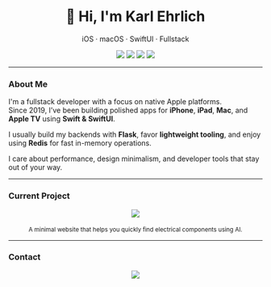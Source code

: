<h1 align="center">👋 Hi, I'm Karl Ehrlich</h1>
<p align="center">iOS · macOS · SwiftUI · Fullstack</p>

<p align="center">
  <img src="https://img.shields.io/badge/SwiftUI-Expert-FA7343?style=flat&logo=swift&logoColor=white&labelColor=202124" />
  <img src="https://img.shields.io/badge/Flask-Backend-000000?style=flat&logo=flask&labelColor=202124" />
  <img src="https://img.shields.io/badge/Redis-Fan-E7282D?style=flat&logo=redis&logoColor=white&labelColor=202124" />
  <img src="https://img.shields.io/badge/Cologne-based-505050?style=flat&logo=mapbox&labelColor=202124" />
</p>

---

### About Me

I'm a fullstack developer with a focus on native Apple platforms.  
Since 2019, I’ve been building polished apps for **iPhone**, **iPad**, **Mac**, and **Apple TV** using **Swift & SwiftUI**.

I usually build my backends with **Flask**, favor **lightweight tooling**, and enjoy using **Redis** for fast in-memory operations.

I care about performance, design minimalism, and developer tools that stay out of your way.

---

### Current Project

<div align="center">
  <a href="https://componentsearch.ai" style="text-decoration: none;">
    <img src="https://img.shields.io/badge/ComponentSearch-AI%20Parts%20Finder-3c8cfa?style=flat-square&logo=search&labelColor=202124" />
  </a>
  <br><br>
  <sub>A minimal website that helps you quickly find electrical components using AI.</sub>
</div>

---

### Contact

<p align="center">
  <a href="mailto:contact@crashdebug.dev">
    <img src="https://img.shields.io/badge/email-contact@crashdebug.dev-565656?style=flat-square&logo=gmail&logoColor=white&labelColor=202124" />
  </a>
</p>